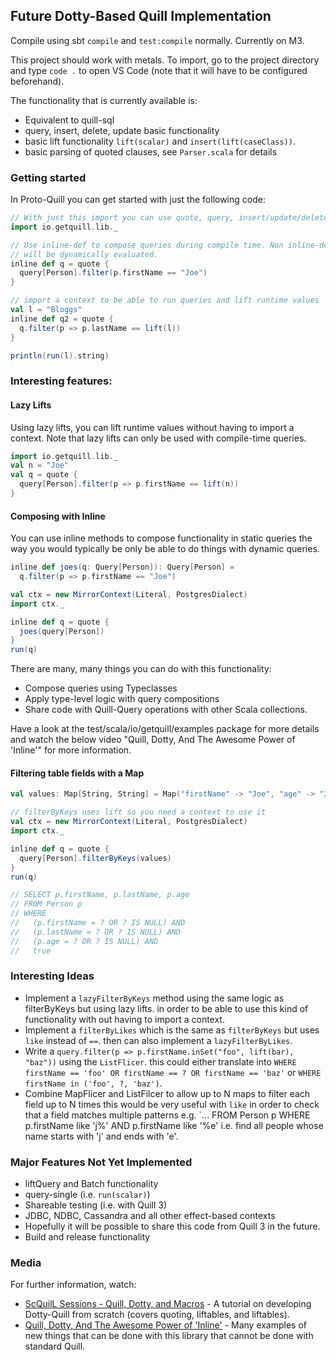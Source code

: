 ## Future Dotty-Based Quill Implementation

Compile using sbt `compile` and `test:compile` normally. Currently on M3.

This project should work with metals. To import, go to the
project directory and type `code .` to open VS Code
(note that it will have to be configured beforehand).

The functionality that is currently available is:
 - Equivalent to quill-sql
 - query, insert, delete, update basic functionality
 - basic lift functionality `lift(scalar)` and `insert(lift(caseClass))`.
 - basic parsing of quoted clauses, see `Parser.scala` for details

### Getting started
In Proto-Quill you can get started with just the following code:
```scala
// With just this import you can use quote, query, insert/update/delete and lazyLift
import io.getquill.lib._

// Use inline-def to compose queries during compile time. Non inline-def queries
// will be dynamically evaluated.
inline def q = quote {
  query[Person].filter(p.firstName == "Joe")
}

// import a context to be able to run queries and lift runtime values
val l = "Bloggs"
inline def q2 = quote {
  q.filter(p => p.lastName == lift(l))
}

println(run(l).string)
```

### Interesting features:

#### Lazy Lifts
Using lazy lifts, you can lift runtime values without having to import a context.
Note that lazy lifts can only be used with compile-time queries.
```scala
import io.getquill.lib._
val n = "Joe"
val q = quote {
  query[Person].filter(p => p.firstName == lift(n))
}
```

#### Composing with Inline

You can use inline methods to compose functionality in static queries the way you would
typically be only be able to do things with dynamic queries.
```scala
inline def joes(q: Query[Person]): Query[Person] =
  q.filter(p => p.firstName == "Joe")

val ctx = new MirrorContext(Literal, PostgresDialect)
import ctx._

inline def q = quote {
  joes(query[Person])
}
run(q)
```
There are many, many things you can do with this functionality:
 - Compose queries using Typeclasses
 - Apply type-level logic with query compositions
 - Share code with Quill-Query operations with other Scala collections.

Have a look at the test/scala/io/getquill/examples package for more details
and watch the below video "Quill, Dotty, And The Awesome Power of 'Inline'"
for more information.

#### Filtering table fields with a Map
```scala
val values: Map[String, String] = Map("firstName" -> "Joe", "age" -> "22")

// filterByKeys uses lift so you need a context to use it
val ctx = new MirrorContext(Literal, PostgresDialect)
import ctx._

inline def q = quote {
  query[Person].filterByKeys(values)
}
run(q)

// SELECT p.firstName, p.lastName, p.age 
// FROM Person p 
// WHERE
//   (p.firstName = ? OR ? IS NULL) AND
//   (p.lastName = ? OR ? IS NULL) AND
//   (p.age = ? OR ? IS NULL) AND
//   true
```

### Interesting Ideas
 - Implement a `lazyFilterByKeys` method using the same logic as filterByKeys but using lazy lifts.
   in order to be able to use this kind of functionality with out having to import a context.
 - Implement a `filterByLikes` which is the same as `filterByKeys` but uses `like` instead of `==`.
   then can also implement a `lazyFilterByLikes`.
 - Write a `query.filter(p => p.firstName.inSet("foo", lift(bar), "baz"))` using the `ListFlicer`.
   this could either translate into `WHERE firstName == 'foo' OR firstName == ? OR firstName == 'baz'` or 
   `WHERE firstName in ('foo', ?, 'baz')`.
 - Combine MapFlicer and ListFilcer to allow up to N maps to filter each field up to N times
   this would be very useful with `like` in order to check that a field matches multiple patterns
   e.g. `... FROM Person p WHERE p.firstName like 'j%' AND p.firstName like '%e' i.e. find
   all people whose name starts with 'j' and ends with 'e'.

### Major Features Not Yet Implemented
 - liftQuery and Batch functionality
 - query-single (i.e. `run(scalar)`)
 - Shareable testing (i.e. with Quill 3)
 - JDBC, NDBC, Cassandra and all other effect-based contexts
  - Hopefully it will be possible to share this code from Quill 3 in the future.
 - Build and release functionality

### Media

For further information, watch:
 - [ScQuilL Sessions - Quill, Dotty, and Macros](https://www.youtube.com/watch?v=0PSg__PPjY8&list=PLqky8QybCVQYNZY_MNJpkjFKT-dAdHQDX) - A tutorial on developing Dotty-Quill from scratch (covers quoting, liftables, and liftables).
 - [Quill, Dotty, And The Awesome Power of 'Inline'](https://www.youtube.com/watch?v=SmBpGkIsJIU) - Many examples of new things that can be done with this library that cannot be done with standard Quill.
